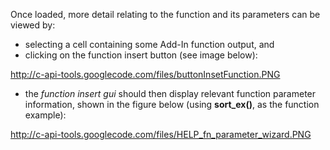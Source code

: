 Once loaded, more detail relating to the function and its parameters can be viewed by:

  * selecting a cell containing some Add-In function output, and
  * clicking on the function insert button (see image below):


http://c-api-tools.googlecode.com/files/buttonInsetFunction.PNG



  * the _function insert gui_ should then display relevant function parameter information, shown in the figure below (using **sort\_ex()**, as the function example):



http://c-api-tools.googlecode.com/files/HELP_fn_parameter_wizard.PNG